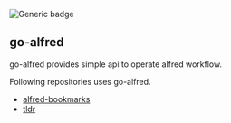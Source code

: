 ![Generic badge](https://github.com/konoui/go-alfred/workflows/test/badge.svg)

## go-alfred
go-alfred provides simple api to operate alfred workflow.

Following repositories uses go-alfred.
- [alfred-bookmarks](https://github.com/konoui/alfred-bookmarks)
- [tldr](https://github.com/konoui/tldr)
